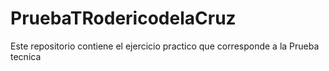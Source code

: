 # PruebaTRodericodelaCruz
Este repositorio contiene el ejercicio practico que corresponde a la Prueba tecnica 
